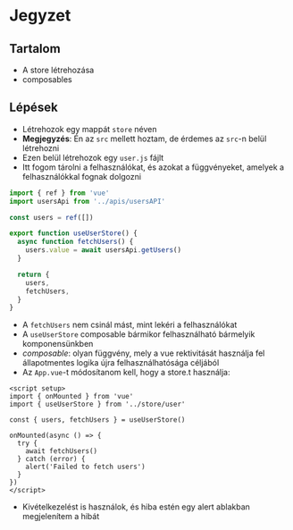 # Jegyzet

## Tartalom
- A store létrehozása
- composables


## Lépések
- Létrehozok egy mappát `store` néven 
- **Megjegyzés**: Én az `src` mellett hoztam, de érdemes az `src`-n belül létrehozni
- Ezen belül létrehozok egy `user.js` fájlt
- Itt fogom tárolni a felhasználókat, és azokat a függvényeket, amelyek a felhasználókkal fognak dolgozni

```js
import { ref } from 'vue'
import usersApi from '../apis/usersAPI'

const users = ref([])

export function useUserStore() {
  async function fetchUsers() {
    users.value = await usersApi.getUsers()
  }

  return {
    users,
    fetchUsers,
  }
}
```
- A `fetchUsers` nem csinál mást, mint lekéri a felhasználókat
- A `useUserStore` composable bármikor felhasználható bármelyik komponensünkben
- _composable_: olyan függvény, mely a vue rektivitását használja fel állapotmentes logika újra felhasználhatósága céljából
- Az `App.vue`-t módosítanom kell, hogy a store.t használja:

```vue
<script setup>
import { onMounted } from 'vue'
import { useUserStore } from '../store/user'

const { users, fetchUsers } = useUserStore()

onMounted(async () => {
  try {
    await fetchUsers()
  } catch (error) {
    alert('Failed to fetch users')
  }
})
</script>
```

- Kivételkezelést is használok, és hiba estén egy alert ablakban megjelenítem a hibát
